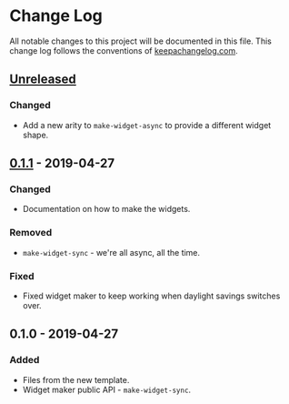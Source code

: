 # Change Log
All notable changes to this project will be documented in this file. This change log follows the conventions of [keepachangelog.com](http://keepachangelog.com/).

## [Unreleased]
### Changed
- Add a new arity to `make-widget-async` to provide a different widget shape.

## [0.1.1] - 2019-04-27
### Changed
- Documentation on how to make the widgets.

### Removed
- `make-widget-sync` - we're all async, all the time.

### Fixed
- Fixed widget maker to keep working when daylight savings switches over.

## 0.1.0 - 2019-04-27
### Added
- Files from the new template.
- Widget maker public API - `make-widget-sync`.

[Unreleased]: https://github.com/your-name/news-bot/compare/0.1.1...HEAD
[0.1.1]: https://github.com/your-name/news-bot/compare/0.1.0...0.1.1
